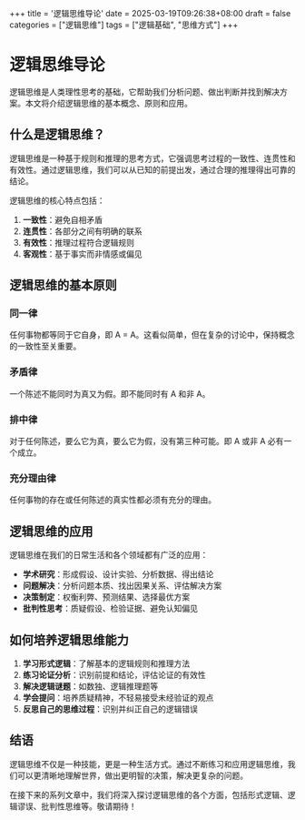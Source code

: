 +++
title = '逻辑思维导论'
date = 2025-03-19T09:26:38+08:00
draft = false
categories = ["逻辑思维"]
tags = ["逻辑基础", "思维方式"]
+++

# 逻辑思维导论

逻辑思维是人类理性思考的基础，它帮助我们分析问题、做出判断并找到解决方案。本文将介绍逻辑思维的基本概念、原则和应用。

## 什么是逻辑思维？

逻辑思维是一种基于规则和推理的思考方式，它强调思考过程的一致性、连贯性和有效性。通过逻辑思维，我们可以从已知的前提出发，通过合理的推理得出可靠的结论。

逻辑思维的核心特点包括：

1. **一致性**：避免自相矛盾
2. **连贯性**：各部分之间有明确的联系
3. **有效性**：推理过程符合逻辑规则
4. **客观性**：基于事实而非情感或偏见

## 逻辑思维的基本原则

### 同一律

任何事物都等同于它自身，即 A = A。这看似简单，但在复杂的讨论中，保持概念的一致性至关重要。

### 矛盾律

一个陈述不能同时为真又为假。即不能同时有 A 和非 A。

### 排中律

对于任何陈述，要么它为真，要么它为假，没有第三种可能。即 A 或非 A 必有一个成立。

### 充分理由律

任何事物的存在或任何陈述的真实性都必须有充分的理由。

## 逻辑思维的应用

逻辑思维在我们的日常生活和各个领域都有广泛的应用：

- **学术研究**：形成假设、设计实验、分析数据、得出结论
- **问题解决**：分析问题本质、找出因果关系、评估解决方案
- **决策制定**：权衡利弊、预测结果、选择最优方案
- **批判性思考**：质疑假设、检验证据、避免认知偏见

## 如何培养逻辑思维能力

1. **学习形式逻辑**：了解基本的逻辑规则和推理方法
2. **练习论证分析**：识别前提和结论，评估论证的有效性
3. **解决逻辑谜题**：如数独、逻辑推理题等
4. **学会提问**：培养质疑精神，不轻易接受未经验证的观点
5. **反思自己的思维过程**：识别并纠正自己的逻辑错误

## 结语

逻辑思维不仅是一种技能，更是一种生活方式。通过不断练习和应用逻辑思维，我们可以更清晰地理解世界，做出更明智的决策，解决更复杂的问题。

在接下来的系列文章中，我们将深入探讨逻辑思维的各个方面，包括形式逻辑、逻辑谬误、批判性思维等。敬请期待！

